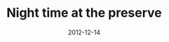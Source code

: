 ---
_schema: default
title: Night time at the preserve
link: https://www.geocaching.com/geocache/GC3A18V
owner: Shoob&Sheeb
date: 2012-12-14
log_type: Didn't find it
display_coords: N 41° 25.906' W 075° 31.536'
latitude: '41.431766'
longitude: '-75.5256'
first_stage: true
bogus: false
zhanna_log:  >-
  Hi, Shoob&Sheeb!


  After our thrilling adventure of two weeks ago at “Gates of Hades,” all I could think about was doing another nighttime cache hunt. “Night Time at the Preserve” sounded perfect for this weekend. Our adventure began just before sunset. We easily found the first eye and the example of the green reflectors we would be seeking throughout our quest, but there wasn’t a clear path of green to follow from this point. Using a bit of cacher’s intuition and knowledge of the area, as we have in the past, we were able to deduce the correct path and we followed (and followed, and followed) it until we reached the gate—spotting two deer and watching a brilliant sunset along the way. We made the turn and continued following the path you had laid out for us. Here’s where things got interesting. We lost the trail of green and ventured first in one direction, then backtracked to investigate another possible path. Eventually we retried our first tactic and Rich then somehow spotted the blue eye.


  Blue eye’s coordinates led us to another spot of momentary confusion. Where was the first red eye? Even though I searched all around the given coordinates, I never found the red eye. Meanwhile Rich, taking a slightly different path at a different angle, noticed more green reflectors. We followed that path until it too ran out, but again, no sign of the second red eye. Our flashlights caught a slight reflection of silver that turned out to be your second tag—the coordinates of the final cache. Still hopeful, we headed off deeper into the brush. Reaching the final coordinates was difficult, and once there I could not locate a single probable hiding spot. I began to wonder if we even had entered the correct coordinates into our GPSr. After a few more minutes of awkwardly hacking around in the brush and trying to avoid the nearby marsh, we decided to admit temporary defeat and head back to the car.

 
  If we can confirm that we had the correct coordinates and can find an easier way back to that final location, I’d love to give it another try. Although this adventure didn’t quite turn out as we’d hoped, we still enjoyed an awesome hike together on a frosty Friday night. I suppose all’s well that ends … with pizza and beer. :grin: Thanks for the unique experience!
rich_log:  >-
  Howdy, Shoob&Sheeb!


  Wish we could say we were successful on tonight’s hunt, but after finding all three stages we just couldn’t locate the cache itself. As a previous cacher has stated, some of the reflectors appear to be missing, in particular two of the red eyes and (possibly?) the last one. Since we don’t know how many green reflectors were placed, we can’t say how many of those are missing as well. It looks like someone actually pulled off the red ones! Overall, this was an interesting and mostly fun geocache. Loved the long hike, especially at night; but, for my part, wasn’t overwhelmed with the “thicketwhacking” at the last sections. I guess it’s a sign that I’m getting just a little too old when thrashing around in dense brush isn’t as appealing as it once might have been. :money_mouth_face:


  We lost sight of the green reflectors just before Stage 2, and only by luck did we find the 2nd blue eye along with the tag. We never found the first red eye at Stage 3. However, we got lucky again and spotted the last set of green reflectors. The red eye at Stage 4 was gone. We found the tag only by luck when it glinted in the beams of our flashlights.


  After plugging in the final set of coordinates, it seemed like it would be a short walk to the cache. That’s where we hit the dense brush and the “swamp.” It was the tall, thick underbrush and the sogginess of the nearby area that discouraged us from spending a lot of time looking for the final cache. Zhanna and I each took turns working the GPSr (an up-to-date Garmin Oregon), which numerous times kept bringing us to within 4 feet of the coordinates, and still we couldn’t find any signs of a good hiding spot or even (maybe?) a last red eye.


  We wouldn’t mind going back to finish this challenging cache hunt … once we can be sure that all parts are either still in place, or have been restored.


  Thanks for the nighttime adventure. Afterward, we lamented our defeat with pizza and beer at The Library in Jessup. :grin:
post_id: 3050
---